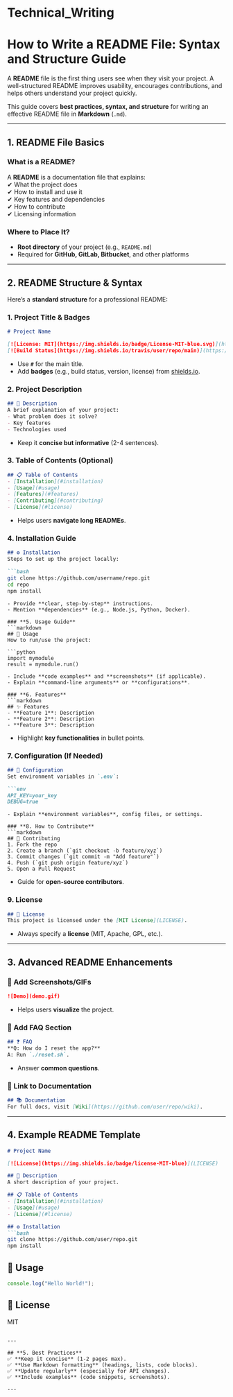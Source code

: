 # Technical_Writing
# **How to Write a README File: Syntax and Structure Guide**  

A **README** file is the first thing users see when they visit your project. A well-structured README improves usability, encourages contributions, and helps others understand your project quickly.  

This guide covers **best practices, syntax, and structure** for writing an effective README file in **Markdown** (`.md`).  

---

## **1. README File Basics**  
### **What is a README?**  
A **README** is a documentation file that explains:  
✔ What the project does  
✔ How to install and use it  
✔ Key features and dependencies  
✔ How to contribute  
✔ Licensing information  

### **Where to Place It?**  
- **Root directory** of your project (e.g., `README.md`)  
- Required for **GitHub, GitLab, Bitbucket**, and other platforms  

---

## **2. README Structure & Syntax**  
Here’s a **standard structure** for a professional README:  

### **1. Project Title & Badges**  
```markdown
# Project Name  

[![License: MIT](https://img.shields.io/badge/License-MIT-blue.svg)](https://opensource.org/licenses/MIT)  
[![Build Status](https://img.shields.io/travis/user/repo/main)](https://travis-ci.org/user/repo)  
```
- Use **`#`** for the main title.  
- Add **badges** (e.g., build status, version, license) from [shields.io](https://shields.io/).  

### **2. Project Description**  
```markdown
## 📝 Description  
A brief explanation of your project:  
- What problem does it solve?  
- Key features  
- Technologies used  
```
- Keep it **concise but informative** (2-4 sentences).  

### **3. Table of Contents (Optional)**  
```markdown
## 📋 Table of Contents  
- [Installation](#installation)  
- [Usage](#usage)  
- [Features](#features)  
- [Contributing](#contributing)  
- [License](#license)  
```
- Helps users **navigate long READMEs**.  

### **4. Installation Guide**  
```markdown
## ⚙️ Installation  
Steps to set up the project locally:  

```bash
git clone https://github.com/username/repo.git  
cd repo  
npm install  
```
```
- Provide **clear, step-by-step** instructions.  
- Mention **dependencies** (e.g., Node.js, Python, Docker).  

### **5. Usage Guide**  
```markdown
## 🚀 Usage  
How to run/use the project:  

```python
import mymodule  
result = mymodule.run()  
```
```
- Include **code examples** and **screenshots** (if applicable).  
- Explain **command-line arguments** or **configurations**.  

### **6. Features**  
```markdown
## ✨ Features  
- **Feature 1**: Description  
- **Feature 2**: Description  
- **Feature 3**: Description  
```
- Highlight **key functionalities** in bullet points.  

### **7. Configuration (If Needed)**  
```markdown
## 🔧 Configuration  
Set environment variables in `.env`:  

```env
API_KEY=your_key  
DEBUG=true  
```
```
- Explain **environment variables**, config files, or settings.  

### **8. How to Contribute**  
```markdown
## 🤝 Contributing  
1. Fork the repo  
2. Create a branch (`git checkout -b feature/xyz`)  
3. Commit changes (`git commit -m "Add feature"`)  
4. Push (`git push origin feature/xyz`)  
5. Open a Pull Request  
```
- Guide for **open-source contributors**.  

### **9. License**  
```markdown
## 📜 License  
This project is licensed under the [MIT License](LICENSE).  
```
- Always specify a **license** (MIT, Apache, GPL, etc.).  

---

## **3. Advanced README Enhancements**  
### **📌 Add Screenshots/GIFs**  
```markdown
![Demo](demo.gif)  
```
- Helps users **visualize** the project.  

### **📌 Add FAQ Section**  
```markdown
## ❓ FAQ  
**Q: How do I reset the app?**  
A: Run `./reset.sh`.  
```
- Answer **common questions**.  

### **📌 Link to Documentation**  
```markdown
## 📚 Documentation  
For full docs, visit [Wiki](https://github.com/user/repo/wiki).  
```

---

## **4. Example README Template**  
```markdown
# Project Name  

[![License](https://img.shields.io/badge/license-MIT-blue)](LICENSE)  

## 📝 Description  
A short description of your project.  

## 📋 Table of Contents  
- [Installation](#installation)  
- [Usage](#usage)  
- [License](#license)  

## ⚙️ Installation  
```bash
git clone https://github.com/user/repo.git  
npm install  
```

## 🚀 Usage  
```javascript
console.log("Hello World!");  
```

## 📜 License  
MIT  
```

---

## **5. Best Practices**  
✅ **Keep it concise** (1-2 pages max).  
✅ **Use Markdown formatting** (headings, lists, code blocks).  
✅ **Update regularly** (especially for API changes).  
✅ **Include examples** (code snippets, screenshots).  

---


